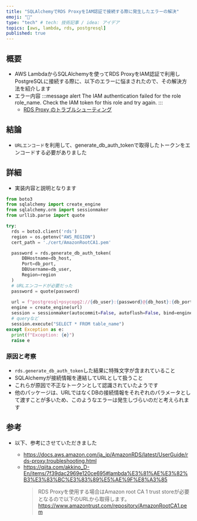 ```yaml
---
title: "SQLAlchemyでRDS ProxyをIAM認証で接続する際に発生したエラーの解決"
emoji: "🌟"
type: "tech" # tech: 技術記事 / idea: アイデア
topics: [aws, lambda, rds, postgresql]
published: true
---
```


## 概要
- AWS LambdaからSQLAlchemyを使ってRDS ProxyをIAM認証で利用しPostgreSQLに接続する際に、以下のエラーに悩まされたので、その解決方法を紹介します
- エラー内容
  :::message alert
  The IAM authentication failed for the role role_name. Check the IAM token for this role and try again.
  :::
  - [RDS Proxy のトラブルシューティング](https://docs.aws.amazon.com/ja_jp/AmazonRDS/latest/UserGuide/rds-proxy.troubleshooting.html)

## 結論

- `URLエンコード`を利用して、generate_db_auth_tokenで取得したトークンをエンコードする必要がありました

## 詳細

- 実装内容と説明となります

```python
from boto3
from sqlalchemy import create_engine
from sqlalchemy.orm import sessionmaker
from urllib.parse import quote

try:
  rds = boto3.client('rds')
  region = os.getenv("AWS_REGION")
  cert_path = './cert/AmazonRootCA1.pem'

  password = rds.generate_db_auth_token(
      DBHostname=db_host,
      Port=db_port,
      DBUsername=db_user,
      Region=region
  )
  # URLエンコードが必要だった
  password = quote(password)
  
  url = f"postgresql+psycopg2://{db_user}:{password}@{db_host}:{db_port}/{db_name}?sslmode=verify-full&sslrootcert={cert_path}"
  engine = create_engine(url)
  session = sessionmaker(autocommit=False, autoflush=False, bind=engine)
  # queryなど
  session.execute("SELECT * FROM table_name")
except Exception as e:
  print(f"Exception: {e}")
  raise e
```

### 原因と考察

- ```rds.generate_db_auth_token```した結果に特殊文字が含まれていること
- SQLAlchemyが接続情報を連結してURLとして扱うこと
- これらが原因で不正なトークンとして認識されていたようです
- 他のパッケージは、URLではなくDBの接続情報をそれぞれのパラメータとして渡すことが多いため、このようなエラーは発生しづらいのだと考えられます


## 参考

- 以下、参考にさせていただきました

  - https://docs.aws.amazon.com/ja_jp/AmazonRDS/latest/UserGuide/rds-proxy.troubleshooting.html
  - https://qiita.com/akkino_D-En/items/7f39dac2969e120ce695#lambda%E3%81%AE%E3%82%B3%E3%83%BC%E3%83%89%E5%AE%9F%E8%A3%85
    > RDS Proxyを使用する場合はAmazon root CA 1 trust storeが必要となるので以下のURLから取得します。
    > https://www.amazontrust.com/repository/AmazonRootCA1.pem

